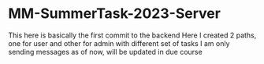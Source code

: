 # MM-SummerTask-2023-Server
This here is basically the first commit to the backend
Here I created 2 paths, one for user and other for admin with different set of tasks
I am only sending messages as of now, will be updated in due course
